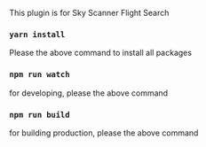 This plugin is for Sky Scanner Flight Search

### `yarn install`
Please the above command to install all packages

### `npm run watch`
for developing, please the above command

### `npm run build`
for building production, please the above command